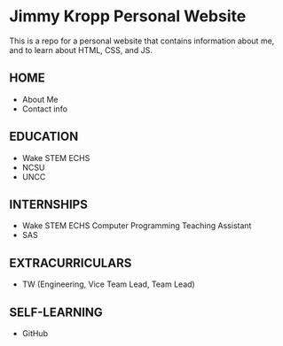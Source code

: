 # Jimmy Kropp Personal Website
This is a repo for a personal website that contains information about me, and to learn about HTML, CSS, and JS.

## HOME
- About Me
- Contact info

## EDUCATION
- Wake STEM ECHS
- NCSU
- UNCC

## INTERNSHIPS
- Wake STEM ECHS Computer Programming Teaching Assistant
- SAS

## EXTRACURRICULARS
- TW (Engineering, Vice Team Lead, Team Lead)

## SELF-LEARNING
- GitHub
